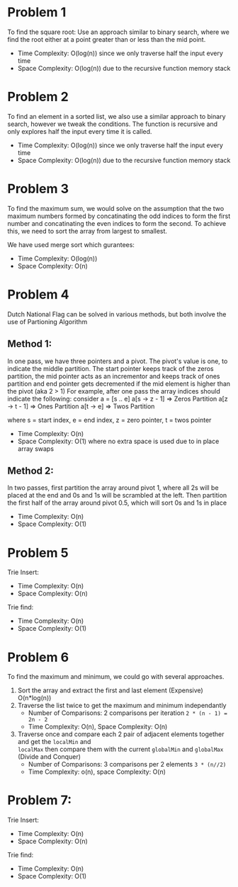 # Problem 1
To find the square root:
Use an approach similar to binary search, where we find the root either at a point greater than or less than the mid point.
- Time Complexity: O(log(n)) since we only traverse half the input every time
- Space Complexity: O(log(n)) due to the recursive function memory stack

# Problem 2
To find an element in a sorted list, we also use a similar approach to binary search, however we tweak the conditions. The function is recursive and only explores half the input every time it is called. 

- Time Complexity: O(log(n)) since we only traverse half the input every time
- Space Complexity: O(log(n)) due to the recursive function memory stack

# Problem 3
To find the maximum sum, we would solve on the assumption that the two maximum numbers formed by concatinating the odd indices to form the first number and concatinating the even indices to form the second. To achieve this, we need to sort the array from largest to smallest. 
 
We have used merge sort which gurantees: 
- Time Complexity: O(log(n))
- Space Complexity:  O(n)


# Problem 4
Dutch National Flag can be solved in various methods, but both involve the use of Partioning Algorithm

## Method 1:
In one pass, we have three pointers and a pivot. The pivot's value is one, to indicate the middle partition. The start pointer keeps track of the zeros partition, the mid pointer acts as an incrementor and keeps track of ones partition and end pointer gets decremented if the mid element is higher than the pivot (aka 2 > 1)
For example, after one pass the array indices should indicate the following:
consider a = [s .. e]
a[s -> z - 1] => Zeros Partition
a[z -> t - 1] => Ones Partition
a[t -> e] => Twos Partition

where s = start index,  e = end index, z = zero pointer, t = twos pointer

- Time Complexity: O(n)
- Space Complexity: O(1) where no extra space is used due to in place array swaps

## Method 2:
In two passes, first partition the array around pivot 1, where all 2s will be placed at the end and 0s and 1s will be scrambled at the left. Then partition the first half of the array around pivot 0.5, which will sort 0s and 1s in place

- Time Complexity: O(n)
- Space Complexity: O(1)

# Problem 5

Trie Insert:
- Time Complexity: O(n)
- Space Complexity: O(n)

Trie find:
- Time Complexity: O(n)
- Space Complexity: O(1)


# Problem 6

To find the maximum and minimum, we could go with several approaches. 
1. Sort the array and extract the first and last element (Expensive) O(n*log(n))
2. Traverse the list twice to get the maximum and minimum independantly
    - Number of Comparisons: 2 comparisons per iteration `2 * (n - 1) = 2n - 2`
    - Time Complexity: O(n), Space Complexity: O(n)
3. Traverse once and compare each 2 pair of adjacent elements together and get the `localMin` and  
`localMax` then compare them with the current `globalMin` and `globalMax` (Divide and Conquer)
    - Number of Comparisons: 3 comparisons per 2 elements `3 * (n//2)`
    - Time Complexity: o(n), space Complexity: O(n)

# Problem 7:
Trie Insert:
- Time Complexity: O(n)
- Space Complexity: O(n)

Trie find:
- Time Complexity: O(n)
- Space Complexity: O(1)
